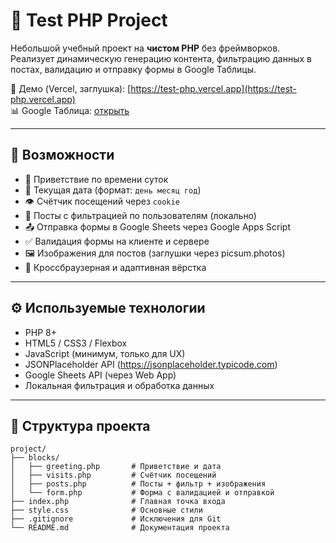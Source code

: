 # 🚀 Test PHP Project

Небольшой учебный проект на **чистом PHP** без фреймворков.  
Реализует динамическую генерацию контента, фильтрацию данных в постах, валидацию и отправку формы в Google Таблицы.

🔗 Демо (Vercel, заглушка): [https://test-php.vercel.app](https://test-php.vercel.app)  
📊 Google Таблица: [открыть](https://docs.google.com/spreadsheets/d/1eN-x9JXzSbuu2pIAC7iR_f9bTK050S_6IL3tiHEXXpo/edit?gid=0#gid=0)

---

## 📌 Возможности

- 👋 Приветствие по времени суток
- 📅 Текущая дата (формат: `день месяц год`)
- 👁 Счётчик посещений через `cookie`
- 📝 Посты с фильтрацией по пользователям (локально)
- 📤 Отправка формы в Google Sheets через Google Apps Script
- ✅ Валидация формы на клиенте и сервере
- 🖼 Изображения для постов (заглушки через picsum.photos)
- 🎯 Кроссбраузерная и адаптивная вёрстка

---

## ⚙️ Используемые технологии

- PHP 8+
- HTML5 / CSS3 / Flexbox
- JavaScript (минимум, только для UX)
- JSONPlaceholder API (https://jsonplaceholder.typicode.com)
- Google Sheets API (через Web App)
- Локальная фильтрация и обработка данных

---

## 📁 Структура проекта

```text
project/
├── blocks/
│   ├── greeting.php       # Приветствие и дата
│   ├── visits.php         # Счётчик посещений
│   ├── posts.php          # Посты + фильтр + изображения
│   └── form.php           # Форма с валидацией и отправкой
├── index.php              # Главная точка входа
├── style.css              # Основные стили
├── .gitignore             # Исключения для Git
└── README.md              # Документация проекта
